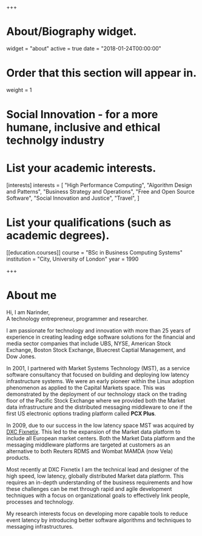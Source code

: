 +++

# About/Biography widget.
widget = "about"
active = true
date = "2018-01-24T00:00:00"

# Order that this section will appear in.
weight = 1

# Social Innovation - for a more humane, inclusive and ethical technolgy industry
# List your academic interests.
[interests]
  interests = [
    "High Performance Computing",
    "Algorithm Design and Patterns",
    "Business Strategy and Operations",
    "Free and Open Source Software",
    "Social Innovation and Justice",
    "Travel",
  ]

# List your qualifications (such as academic degrees).
[[education.courses]]
  course = "BSc in Business Computing Systems"
  institution = "City, University of London"
  year = 1990

+++

# About me

Hi, I am Narinder,<br>
A technology entrepreneur, programmer and researcher.<br>

I am passionate for technology and innovation with more than 25 years of experience in creating leading edge software solutions for the financial and media sector companies that include UBS, NYSE, American Stock Exchange, Boston Stock Exchange, Bluecrest Captial Management, and Dow Jones.<br>

In 2001, I partnered with Market Systems Technology (MST), as a service software consultancy that focused on building and deploying low latency infrastructure systems. We were an early pioneer within the Linux adoption phenomenon as applied to the Capital Markets space. This was demonstrated by the deployment of our technology stack on the trading floor of the Pacific Stock Exchange where we provided both the Market data infrastructure and the distributed messaging middleware to one if the first US electronic options trading platform called **PCX Plus**.<br>

In 2009, due to our success in the low latency space MST was acquired by [DXC Fixnetix](http://www.fixnetix.com/). This led to the expansion of the Market data platform to include all European market centers. Both the Market Data platform and the messaging middleware platforms are targeted at customers as an alternative to both Reuters RDMS and Wombat MAMDA (now Vela) products.<br>

Most recently at DXC Fixnetix I am the technical lead and designer of the high speed, low latency, globally distributed Market data platform. This requires an in-depth understanding of the business requirements and how these challenges can be met through rapid and agile development techniques with a focus on organizational goals to effectively link people, processes and technology.

My research interests focus on developing more capable tools to reduce event latency by introducing better software algorithms and techniques to messaging infrastructures.
